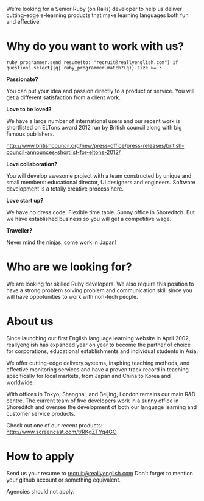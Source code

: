 We're looking for a Senior Ruby (on Rails) developer to help us deliver cutting-edge e-learning products that make learning languages both fun and effective.


Why do you want to work with us?
================================

    ruby_programmer.send_resume(to: "recruit@reallyenglish.com") if questions.select{|q| ruby_programmer.match?(q)}.size >= 3


**Passionate?**

You can put your idea and passion directly to a product or service. You will get
a different satisfaction from a client work.

**Love to be loved?**

We have a large number of international users and our recent work is shortlisted on ELTons award 2012 run by British council along
with big famous publishers.

http://www.britishcouncil.org/new/press-office/press-releases/british-council-announces-shortlist-for-eltons-2012/

**Love collaboration?**

You will develop awesome project with a team constructed by unique and small
members: educational director, UI designers and engineers.
Software development is a totally creative process here.

**Love start up?**

We have no dress code. Flexible time table. Sunny office in Shoreditch.
But we have established business so you will get a competitive wage.

**Traveller?**

Never mind the ninjas, come work in Japan!


Who are we looking for?
=======================

We are looking for skilled Ruby developers. We also require this position to
have a strong problem solving problem and communication skill since you will
have oppotunities to work with non-tech people.


About us
========

Since launching our first English language learning website in April 2002, reallyenglish has expanded year on year to become the partner of choice for corporations, educational establishments and individual students in Asia.  

We offer cutting-edge delivery systems, inspiring teaching methods, and effective monitoring services and have a proven track record in teaching specifically for local markets, from Japan and China to Korea and worldwide. 

With offices in Tokyo, Shanghai, and Beijing, London remains our main R&D centre. The current team of five developers work in a sunny office in Shoreditch and oversee the development of both our language learning and customer service products.
 
 Check out one of our recent products:
http://www.screencast.com/t/RKgZTYg4GO 


How to apply
============

Send us your resume to recruit@reallyenglish.com
Don't forget to mention your github account or something equivalent.

Agencies should not apply.
